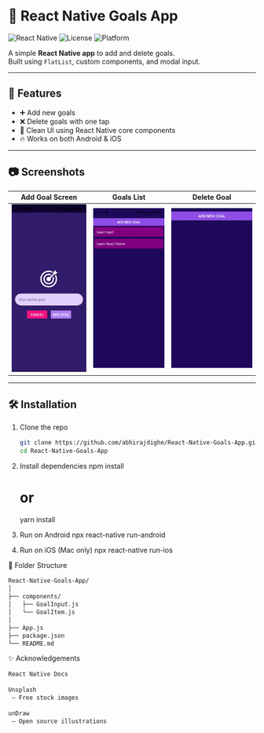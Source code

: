 # 📌 React Native Goals App

![React Native](https://img.shields.io/badge/React%20Native-0.76-blue?logo=react&logoColor=white)
![License](https://img.shields.io/badge/License-MIT-green)
![Platform](https://img.shields.io/badge/Platform-Android%20%7C%20iOS-lightgrey)

A simple **React Native app** to add and delete goals.  
Built using `FlatList`, custom components, and modal input.

---

## 🚀 Features
- ➕ Add new goals
- ❌ Delete goals with one tap
- 📱 Clean UI using React Native core components
- 🔥 Works on both Android & iOS

---

## 📷 Screenshots

| Add Goal Screen | Goals List | Delete Goal |
|-----------------|------------|-------------|
| ![Add Goal](./assets/screenshots/add-goal.jpeg) | ![Goals List](./assets//screenshots/goal-List.jpeg) | ![Delete Goal](./assets//screenshots/delete-goal.jpeg) |



---

## 🛠️ Installation

1. Clone the repo
   ```bash
   git clone https://github.com/abhirajdighe/React-Native-Goals-App.git
   cd React-Native-Goals-App

2. Install dependencies
    npm install
    # or
    yarn install

3. Run on Android
    npx react-native run-android

4. Run on iOS (Mac only)
    npx react-native run-ios

📂 Folder Structure

    React-Native-Goals-App/
    │
    ├── components/
    │   ├── GoalInput.js
    │   └── GoalItem.js
    │
    ├── App.js
    ├── package.json
    └── README.md

✨ Acknowledgements

    React Native Docs

    Unsplash
     – Free stock images

    unDraw
     – Open source illustrations

